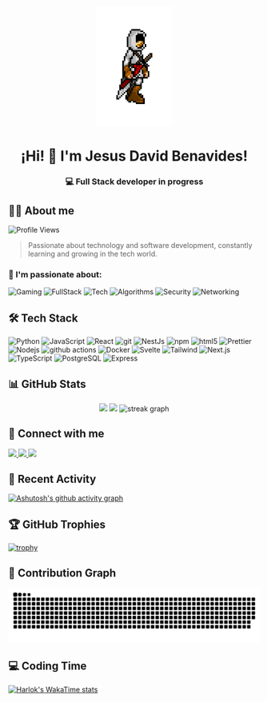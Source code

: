 <div align="center">
  <img src="https://raw.githubusercontent.com/Nassican/Nassican/master/skins/assassinscred.gif" width="150px" alt="Profile Gif"/>

# ¡Hi! 👋 I'm Jesus David Benavides!

### 💻 Full Stack developer in progress

</div>

<div>
  <h2>👨‍💻 About me</h2>

<p align="left">
  <img src="https://komarev.com/ghpvc/?username=Nassican&style=for-the-badge&color=blue" alt="Profile Views"/>
</p>

> Passionate about technology and software development, constantly learning and growing in the tech world.

### 🚀 I'm passionate about:

<p align="left">
  <img src="https://img.shields.io/badge/-Gaming-5865F2?style=for-the-badge&logo=unity&logoColor=white" alt="Gaming"/>
  <img src="https://img.shields.io/badge/-FullStack-4CAF50?style=for-the-badge&logo=visualstudiocode&logoColor=white" alt="FullStack"/>
  <img src="https://img.shields.io/badge/-Tech-FF6B6B?style=for-the-badge&logo=dev.to&logoColor=white" alt="Tech"/>
  <img src="https://img.shields.io/badge/-Algorithms-FF4081?style=for-the-badge&logo=matrix&logoColor=white" alt="Algorithms"/>
  <img src="https://img.shields.io/badge/-Security-000000?style=for-the-badge&logo=shield&logoColor=white" alt="Security"/>
  <img src="https://img.shields.io/badge/-Networking-0078D4?style=for-the-badge&logo=cisco&logoColor=white" alt="Networking"/>
</p>

</div>

## 🛠️ Tech Stack

<p align="left">
  <img alt="Python" src="https://img.shields.io/badge/-Python-3776AB?style=for-the-badge&logo=python&logoColor=white" />
  <img alt="JavaScript" src="https://img.shields.io/badge/-JavaScript-F7DF1E?style=for-the-badge&logo=javascript&logoColor=black" />
  <img alt="React" src="https://img.shields.io/badge/-React-45b8d8?style=for-the-badge&logo=react&logoColor=white" />
  <img alt="git" src="https://img.shields.io/badge/-Git-F05032?style=for-the-badge&logo=git&logoColor=white" />
  <img alt="NestJs" src="https://img.shields.io/badge/-NestJs-ea2845?style=for-the-badge&logo=nestjs&logoColor=white" />
  <img alt="npm" src="https://img.shields.io/badge/-NPM-CB3837?style=for-the-badge&logo=npm&logoColor=white" />
  <img alt="html5" src="https://img.shields.io/badge/-HTML5-E34F26?style=for-the-badge&logo=html5&logoColor=white" />
  <img alt="Prettier" src="https://img.shields.io/badge/-Prettier-F7B93E?style=for-the-badge&logo=prettier&logoColor=white" />
  <img alt="Nodejs" src="https://img.shields.io/badge/-Nodejs-43853d?style=for-the-badge&logo=Node.js&logoColor=white" />
  <img alt="github actions" src="https://img.shields.io/badge/-Github_Actions-2088FF?style=for-the-badge&logo=github-actions&logoColor=white" />
  <img alt="Docker" src="https://img.shields.io/badge/-Docker-2496ED?style=for-the-badge&logo=docker&logoColor=white" />
  <img alt="Svelte" src="https://img.shields.io/badge/-Svelte-FF3E00?style=for-the-badge&logo=svelte&logoColor=white" />
  <img alt="Tailwind" src="https://img.shields.io/badge/-Tailwind-06B6D4?style=for-the-badge&logo=tailwind-css&logoColor=white" />
  <img alt="Next.js" src="https://img.shields.io/badge/-Next.js-000000?style=for-the-badge&logo=next.js&logoColor=white" />
  <img alt="TypeScript" src="https://img.shields.io/badge/-TypeScript-3178C6?style=for-the-badge&logo=typescript&logoColor=white" />
  <img alt="PostgreSQL" src="https://img.shields.io/badge/-PostgreSQL-4169E1?style=for-the-badge&logo=postgresql&logoColor=white" />
  <img alt="Express" src="https://img.shields.io/badge/-Express-000000?style=for-the-badge&logo=express&logoColor=white" />
</p>

## 📊 GitHub Stats

<div align="center">
  <img height="180em" src="https://github-readme-stats.vercel.app/api?username=Nassican&show_icons=true&theme=radical&include_all_commits=true&count_private=true"/>
  <img height="180em" src="https://github-readme-stats.vercel.app/api/top-langs/?username=Nassican&layout=compact&langs_count=7&theme=radical"/>
  <img src="https://streak-stats.demolab.com?user=Nassican&locale=en&mode=daily&theme=dark&hide_border=false&border_radius=5&order=3" height="220" alt="streak graph"  />
</div>

## 🤝 Connect with me

<p align="left">
  <a href="https://www.linkedin.com/in/jesusbenavidesmark" target="_blank" rel="noopener" title="Visita mi perfil de LinkedIn">
    <img src="https://img.shields.io/badge/LinkedIn-0077B5?style=for-the-badge&logo=linkedin&logoColor=white&labelColor=0077B5&color=0A66C2" />
  </a>
  <a href="https://twitter.com/nassicand" target="_blank" rel="noopener" title="Sígueme en Twitter">
    <img src="https://img.shields.io/badge/Twitter-1DA1F2?style=for-the-badge&logo=twitter&logoColor=white&labelColor=1DA1F2&color=1DA1F2" />
  </a>
  <a href="https://www.instagram.com/lgsusok/" target="_blank" rel="noopener" title="Sígueme en Instagram">
    <img src="https://img.shields.io/badge/Instagram-E4405F?style=for-the-badge&logo=instagram&logoColor=white&labelColor=E4405F&color=E4405F" />
  </a>
</p>

## 🎯 Recent Activity

[![Ashutosh's github activity graph](https://github-readme-activity-graph.vercel.app/graph?username=Nassican&theme=react-dark)](https://github.com/ashutosh00710/github-readme-activity-graph)

## 🏆 GitHub Trophies

[![trophy](https://github-profile-trophy.vercel.app/?username=Nassican&theme=radical&row=1&column=6)](https://github.com/ryo-ma/github-profile-trophy)

## 🐍 Contribution Graph

![Snake animation](https://raw.githubusercontent.com/Nassican/Nassican/output/snake.svg)

## 💻 Coding Time

[![Harlok's WakaTime stats](https://github-readme-stats.vercel.app/api/wakatime?username=Nassican)](https://github.com/anuraghazra/github-readme-stats)

<!--START_SECTION:waka-->
<!--END_SECTION:waka-->
